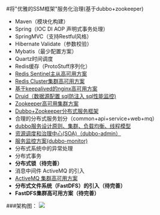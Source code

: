 #将"优雅的SSM框架"服务化治理(基于dubbo+zookeeper)

- Maven（模块化构建）
- Spring（IOC DI AOP 声明式事务处理）
- SpringMVC（支持Restful风格）
- Hibernate Validate（参数校验）
- Mybatis（最少配置方案） 
- Quartz时间调度
- Redis缓存（ProtoStuff序列化）
- [Redis Sentinel主从高可用方案](http://wosyingjun.iteye.com/blog/2289593)
- [Redis Cluster集群高可用方案](http://wosyingjun.iteye.com/blog/2289220)
- [基于keepalived的nginx高可用方案](http://wosyingjun.iteye.com/blog/2313147)
- [Druid（数据源配置 sql防注入 sql性能监控)](http://wosyingjun.iteye.com/blog/2306139)
- [Zookeeper高可用集群方案](http://wosyingjun.iteye.com/blog/2312960)
- [Dubbo+Zookeeper分布式服务框架](http://dubbo.io/Home-zh.htm)
- 合理的分布式服务划分（common+api+service+web+mq）
- [dubbo服务设计原则、集群、负载均衡、线程模型](http://dubbo.io/User+Guide-zh.htm)
- [资源调度和治理中心(SOA)（dubbo-admin）](https://github.com/dangdangdotcom/dubbox/tree/master/dubbo-admin)
- [服务监控方案(dubbo-monitor)](https://github.com/handuyishe/dubbo-monitor)
- 分布式系统中的异常处理
- 分布式事务
- **分布式锁（待完善）**
- 消息中间件 ActiveMQ 的引入
- [ActiveMQ 集群高可用方案](http://wosyingjun.iteye.com/blog/2314683)
- **分布式文件系统（FastDFS）的引入（待完善）**
- **FastDFS集群高可用方案（待完善）**

###架构图：
![](http://i.imgur.com/JRQ5Zwa.png)